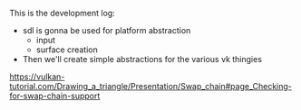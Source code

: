 This is the development log:
- sdl is gonna be used for platform abstraction
    - input
    - surface creation
- Then we'll create simple abstractions for the various vk thingies

https://vulkan-tutorial.com/Drawing_a_triangle/Presentation/Swap_chain#page_Checking-for-swap-chain-support